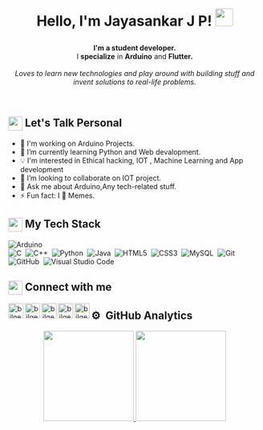 <h1><p align="center">Hello, I'm Jayasankar J P! <img src="https://media.giphy.com/media/hvRJCLFzcasrR4ia7z/giphy.gif" width="35px"></h1></a></p>

<p align="center"><b>I'm a student developer.</b><br/>I <b>specialize</b> in <b>Arduino</b> and <b>Flutter.</b><br><br> <i>Loves to learn new technologies and play around with building stuff and invent solutions to real-life problems.</i><br></p><br/>

<summary><h2><img src="https://emojis.slackmojis.com/emojis/images/1453406830/264/success-kid.png?1453406830" align="center"
                width="28" /> Let's Talk Personal</h2></summary>


- 🔭 I'm working on Arduino Projects.
- 🌱 I’m currently learning Python and Web devalopment.
- 💡 I'm interested in Ethical hacking, IOT , Machine Learning and App development
- 👯 I’m looking to collaborate on IOT project.
- 💬 Ask me about Arduino,Any tech-related stuff.
- ⚡ Fun fact: I 💖 Memes.

<summary><h2><img src="https://emojis.slackmojis.com/emojis/images/1586280906/8541/computercat.gif?1586280906" align="center"
                width="28" /> My Tech Stack</h2> </summary>

![Arduino](https://img.shields.io/badge/C-00599C?flat&logo=c&logoColor=white)&nbsp;          
![C](https://img.shields.io/badge/C-00599C?flat&logo=c&logoColor=white)&nbsp;
![C++](https://img.shields.io/badge/C%2B%2B-00599C?flat&logo=c%2B%2B&logoColor=white)&nbsp;
![Python](https://img.shields.io/badge/Python-3776AB?flat&logo=python&logoColor=white)&nbsp;
![Java](https://img.shields.io/badge/Java-ED8B00?flat&logo=java&logoColor=white)&nbsp;
![HTML5](https://img.shields.io/badge/HTML5-E34F26?flat&logo=html5&logoColor=white)&nbsp;
![CSS3](https://img.shields.io/badge/CSS3-1572B6?flat&logo=css3&logoColor=white)&nbsp;
![MySQL](https://img.shields.io/badge/MySQL-00000F?flat&logo=mysql&logoColor=white)&nbsp;
![Git](https://img.shields.io/badge/Git-F05032?flat&logo=git&logoColor=white)&nbsp;
![GitHub](https://img.shields.io/badge/-GitHub-05122A?style=flat&logo=github)&nbsp;
![Visual Studio Code](https://img.shields.io/badge/-Visual%20Studio%20Code-05122A?style=flat&logo=visual-studio-code&logoColor=007ACC)&nbsp;
<br>

<summary><h2><img src="https://emojis.slackmojis.com/emojis/images/1579216111/7550/pikachu_wave.gif?1579216111" align="center"
                width="28" /> Connect with me</h2></summary>

<p align = "center">
  
[<img align="left" alt="bilgehangecici | Youtube" height="30px" src="https://image.flaticon.com/icons/png/512/1384/1384060.png" />][Youtube]
[<img align="left" alt="bilgehangecici | Mail" height="30px" src="https://image.flaticon.com/icons/png/512/732/732200.png" />][mail]
[<img align="left" alt="bilgehangecici | LinkedIn" height="30px" src="https://www.flaticon.com/svg/static/icons/svg/725/725337.svg"/>][linkedin]
[<img align="left" alt="bilgehangecici | Instagram" height="30px" src="https://image.flaticon.com/icons/svg/725/725278.svg" />][instagram]
[<img align="left" alt="bilgehangecici | Whatsapp" height="30px" src="https://image.flaticon.com/icons/png/512/124/124034.png" />][whatsapp]
</p>

<summary><h2>⚙️ &nbsp;GitHub Analytics</h2></summary>

<p align="center">
<a href="https://github.com/AVS1508">
  <img height="180em" src="https://github-readme-stats-eight-theta.vercel.app/api?username=sci-copathshow_icons=true&theme=algolia&include_all_commits=true&count_private=true"/>
  <img height="180em" src="https://github-readme-stats-eight-theta.vercel.app/api/top-langs/?username=sci-copath&layout=compact&langs_count=8&theme=algolia"/>
</a>
</p>

[mail]:mailto:scicopath01@gmail.com  
[instagram]: https://www.instagram.com/scicopath_official/
[linkedin]: https://www.linkedin.com/in/jayasankar-jp-9991291a3/
[whatsapp]: https://api.whatsapp.com/message/DHBM4B7A5YDHO1
[Youtube]:https://www.youtube.com/scicopath  

